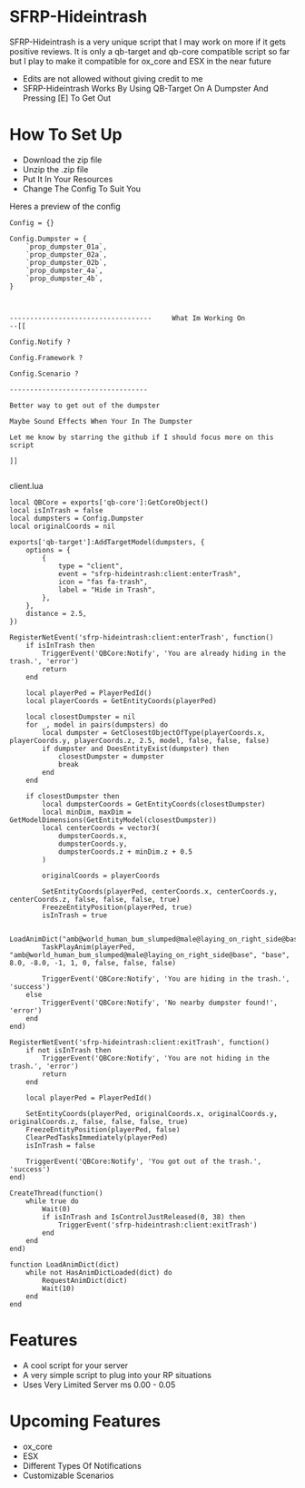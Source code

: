 
# SFRP-Hideintrash
SFRP-Hideintrash is a very unique script that I may work on more if it gets positive reviews. It is only a qb-target and qb-core compatible script so far but I play to make it compatible for ox_core and ESX in the near future

- Edits are not allowed without giving credit to me
- SFRP-Hideintrash Works By Using QB-Target On A Dumpster And Pressing [E] To Get Out

# How To Set Up
- Download the zip file
- Unzip the .zip file
- Put It In Your Resources
- Change The Config To Suit You


Heres a preview of the config
```
Config = {}

Config.Dumpster = {
    `prop_dumpster_01a`,
    `prop_dumpster_02a`,
    `prop_dumpster_02b`,
    `prop_dumpster_4a`,
    `prop_dumpster_4b`,
}



-----------------------------------     What Im Working On 
--[[

Config.Notify ?

Config.Framework ?

Config.Scenario ?

----------------------------------

Better way to get out of the dumpster

Maybe Sound Effects When Your In The Dumpster

Let me know by starring the github if I should focus more on this script

]]


```
client.lua
```
local QBCore = exports['qb-core']:GetCoreObject()
local isInTrash = false
local dumpsters = Config.Dumpster
local originalCoords = nil 

exports['qb-target']:AddTargetModel(dumpsters, {
    options = {
        {
            type = "client",
            event = "sfrp-hideintrash:client:enterTrash",
            icon = "fas fa-trash",
            label = "Hide in Trash",
        },
    },
    distance = 2.5, 
})

RegisterNetEvent('sfrp-hideintrash:client:enterTrash', function()
    if isInTrash then
        TriggerEvent('QBCore:Notify', 'You are already hiding in the trash.', 'error')
        return
    end

    local playerPed = PlayerPedId()
    local playerCoords = GetEntityCoords(playerPed)

    local closestDumpster = nil
    for _, model in pairs(dumpsters) do
        local dumpster = GetClosestObjectOfType(playerCoords.x, playerCoords.y, playerCoords.z, 2.5, model, false, false, false)
        if dumpster and DoesEntityExist(dumpster) then
            closestDumpster = dumpster
            break
        end
    end

    if closestDumpster then
        local dumpsterCoords = GetEntityCoords(closestDumpster)
        local minDim, maxDim = GetModelDimensions(GetEntityModel(closestDumpster))
        local centerCoords = vector3(
            dumpsterCoords.x,
            dumpsterCoords.y,
            dumpsterCoords.z + minDim.z + 0.5
        )

        originalCoords = playerCoords

        SetEntityCoords(playerPed, centerCoords.x, centerCoords.y, centerCoords.z, false, false, false, true)
        FreezeEntityPosition(playerPed, true)
        isInTrash = true

        LoadAnimDict("amb@world_human_bum_slumped@male@laying_on_right_side@base")
        TaskPlayAnim(playerPed, "amb@world_human_bum_slumped@male@laying_on_right_side@base", "base", 8.0, -8.0, -1, 1, 0, false, false, false)

        TriggerEvent('QBCore:Notify', 'You are hiding in the trash.', 'success')
    else
        TriggerEvent('QBCore:Notify', 'No nearby dumpster found!', 'error')
    end
end)

RegisterNetEvent('sfrp-hideintrash:client:exitTrash', function()
    if not isInTrash then
        TriggerEvent('QBCore:Notify', 'You are not hiding in the trash.', 'error')
        return
    end

    local playerPed = PlayerPedId()

    SetEntityCoords(playerPed, originalCoords.x, originalCoords.y, originalCoords.z, false, false, false, true)
    FreezeEntityPosition(playerPed, false) 
    ClearPedTasksImmediately(playerPed) 
    isInTrash = false

    TriggerEvent('QBCore:Notify', 'You got out of the trash.', 'success')
end)

CreateThread(function()
    while true do
        Wait(0)
        if isInTrash and IsControlJustReleased(0, 38) then 
            TriggerEvent('sfrp-hideintrash:client:exitTrash')
        end
    end
end)

function LoadAnimDict(dict)
    while not HasAnimDictLoaded(dict) do
        RequestAnimDict(dict)
        Wait(10)
    end
end

```

# Features
- A cool script for your server
- A very simple script to plug into your RP situations
- Uses Very Limited Server ms 0.00 - 0.05

# Upcoming Features
- ox_core
- ESX
- Different Types Of Notifications
- Customizable Scenarios

